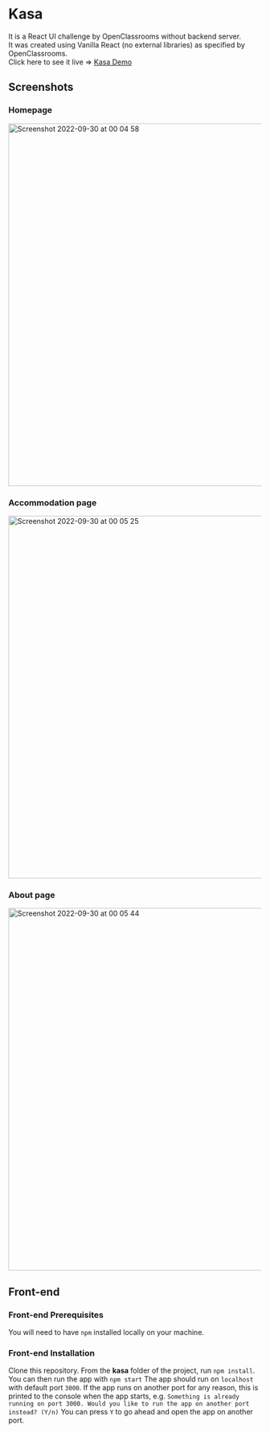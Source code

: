 # Kasa

It is a React UI challenge by OpenClassrooms without backend server. </br>
It was created using Vanilla React (no external libraries) as specified by OpenClassrooms.</br>
Click here to see it live => [Kasa Demo](https://hannah-ganne.github.io/kasa/)

## Screenshots ##

### Homepage ###
<img width="721" alt="Screenshot 2022-09-30 at 00 04 58" src="https://user-images.githubusercontent.com/48105337/193150640-406b16f6-5ce1-4310-bbda-9fdb4f1fd736.png">


### Accommodation page ###
<img width="721" alt="Screenshot 2022-09-30 at 00 05 25" src="https://user-images.githubusercontent.com/48105337/193150662-a9ebecd3-b9ca-4ff1-b3de-13948b5dab3e.png">


### About page ###
<img width="721" alt="Screenshot 2022-09-30 at 00 05 44" src="https://user-images.githubusercontent.com/48105337/193150680-638d90a1-fee6-4bf0-bd79-c79f56614c54.png">

## Front-end

###  Front-end Prerequisites ###

You will need to have `npm` installed locally on your machine.

###  Front-end Installation ###

Clone this repository. From the **kasa** folder of the project, run `npm install`. 
You can then run the app with `npm start`
The app should run on `localhost` with default port `3000`. If the app runs on another port for any reason, this is printed to the console when the app starts, e.g. `Something is already running on port 3000. Would you like to run the app on another port instead? (Y/n)` You can press `Y` to go ahead and open the app on another port.
